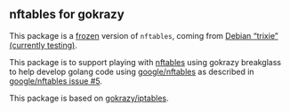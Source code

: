 ## nftables for gokrazy

This package is a [frozen](https://github.com/gokrazy/freeze) version of
`nftables`, coming from [Debian
“trixie” (currently testing)](https://www.debian.org/releases/trixie/).

This package is to support playing with [nftables](http://nftables.org/) using gokrazy breakglass to help develop golang code using [google/nftables](https://github.com/google/nftables/) as described in [google/nftables issue #5](https://github.com/google/nftables/issues/5).

This package is based on [gokrazy/iptables](https://github.com/gokrazy/iptables).
